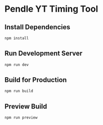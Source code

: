 # Pendle YT Timing Tool

## Install Dependencies

```bash
npm install
```

## Run Development Server

```bash
npm run dev
```

## Build for Production

```bash
npm run build
```

## Preview Build

```bash
npm run preview
```
